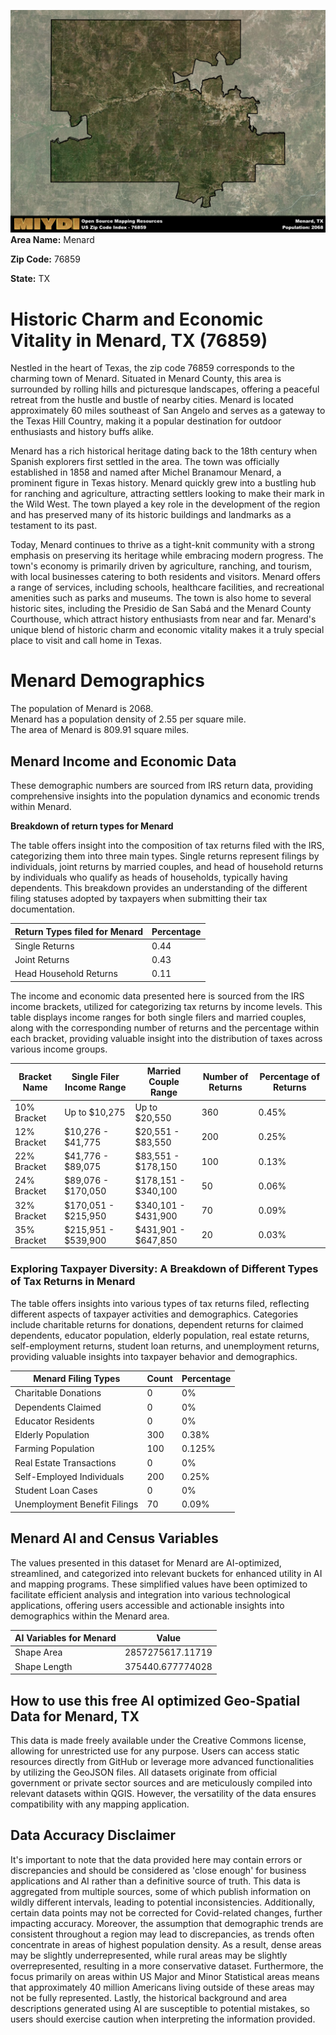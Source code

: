 ![Image Alt Text](../_images/76859.png)
**Area Name:** Menard

**Zip Code:** 76859

**State:** TX


# Historic Charm and Economic Vitality in Menard, TX (76859)

Nestled in the heart of Texas, the zip code 76859 corresponds to the charming town of Menard. Situated in Menard County, this area is surrounded by rolling hills and picturesque landscapes, offering a peaceful retreat from the hustle and bustle of nearby cities. Menard is located approximately 60 miles southeast of San Angelo and serves as a gateway to the Texas Hill Country, making it a popular destination for outdoor enthusiasts and history buffs alike.

Menard has a rich historical heritage dating back to the 18th century when Spanish explorers first settled in the area. The town was officially established in 1858 and named after Michel Branamour Menard, a prominent figure in Texas history. Menard quickly grew into a bustling hub for ranching and agriculture, attracting settlers looking to make their mark in the Wild West. The town played a key role in the development of the region and has preserved many of its historic buildings and landmarks as a testament to its past.

Today, Menard continues to thrive as a tight-knit community with a strong emphasis on preserving its heritage while embracing modern progress. The town's economy is primarily driven by agriculture, ranching, and tourism, with local businesses catering to both residents and visitors. Menard offers a range of services, including schools, healthcare facilities, and recreational amenities such as parks and museums. The town is also home to several historic sites, including the Presidio de San Sabá and the Menard County Courthouse, which attract history enthusiasts from near and far. Menard's unique blend of historic charm and economic vitality makes it a truly special place to visit and call home in Texas.

# Menard Demographics

The population of Menard is 2068.  
Menard has a population density of 2.55 per square mile.  
The area of Menard is 809.91 square miles.  

## Menard Income and Economic Data

These demographic numbers are sourced from IRS return data, providing comprehensive insights into the population dynamics and economic trends within Menard.

**Breakdown of return types for Menard**

The table offers insight into the composition of tax returns filed with the IRS, categorizing them into three main types. Single returns represent filings by individuals, joint returns by married couples, and head of household returns by individuals who qualify as heads of households, typically having dependents. This breakdown provides an understanding of the different filing statuses adopted by taxpayers when submitting their tax documentation.

| Return Types filed for Menard                              | Percentage          |
|----------------------------------------------------------|---------------------|
| Single Returns                                            | 0.44 |
| Joint Returns                                             | 0.43 |
| Head Household Returns                                    | 0.11 |

The income and economic data presented here is sourced from the IRS income brackets, utilized for categorizing tax returns by income levels. This table displays income ranges for both single filers and married couples, along with the corresponding number of returns and the percentage within each bracket, providing valuable insight into the distribution of taxes across various income groups.

| Bracket Name       | Single Filer Income Range | Married Couple Range | Number of Returns | Percentage of Returns |
|--------------------|----------------------------|----------------------|-------------------|-----------------------|
| 10% Bracket        | Up to $10,275              | Up to $20,550        | 360 | 0.45% |
| 12% Bracket        | $10,276 - $41,775          | $20,551 - $83,550    | 200 | 0.25% |
| 22% Bracket        | $41,776 - $89,075          | $83,551 - $178,150   | 100 | 0.13% |
| 24% Bracket        | $89,076 - $170,050         | $178,151 - $340,100  | 50 | 0.06% |
| 32% Bracket        | $170,051 - $215,950        | $340,101 - $431,900  | 70 | 0.09% |
| 35% Bracket        | $215,951 - $539,900        | $431,901 - $647,850  | 20 | 0.03% |

### Exploring Taxpayer Diversity: A Breakdown of Different Types of Tax Returns in Menard

The table offers insights into various types of tax returns filed, reflecting different aspects of taxpayer activities and demographics. Categories include charitable returns for donations, dependent returns for claimed dependents, educator population, elderly population, real estate returns, self-employment returns, student loan returns, and unemployment returns, providing valuable insights into taxpayer behavior and demographics.

| Menard Filing Types                    | Count | Percentage |
|--------------------------------------|-------|------------|
| Charitable Donations                 | 0 | 0% |
| Dependents Claimed                   | 0 | 0% |
| Educator Residents                   | 0 | 0% |
| Elderly Population                   | 300 | 0.38% |
| Farming Population                   | 100 | 0.125% |
| Real Estate Transactions             | 0 | 0% |
| Self-Employed Individuals            | 200 | 0.25% |
| Student Loan Cases                   | 0 | 0% |
| Unemployment Benefit Filings         | 70 | 0.09% |

## Menard AI and Census Variables

The values presented in this dataset for Menard are AI-optimized, streamlined, and categorized into relevant buckets for enhanced utility in AI and mapping programs. These simplified values have been optimized to facilitate efficient analysis and integration into various technological applications, offering users accessible and actionable insights into demographics within the Menard area.

| AI Variables for Menard | Value |
|-------------|-------|
| Shape Area | 2857275617.11719 |
| Shape Length | 375440.677774028 |

## How to use this free AI optimized Geo-Spatial Data for Menard, TX

This data is made freely available under the Creative Commons license, allowing for unrestricted use for any purpose. Users can access static resources directly from GitHub or leverage more advanced functionalities by utilizing the GeoJSON files. All datasets originate from official government or private sector sources and are meticulously compiled into relevant datasets within QGIS. However, the versatility of the data ensures compatibility with any mapping application.

## Data Accuracy Disclaimer
It's important to note that the data provided here may contain errors or discrepancies and should be considered as 'close enough' for business applications and AI rather than a definitive source of truth. This data is aggregated from multiple sources, some of which publish information on wildly different intervals, leading to potential inconsistencies. Additionally, certain data points may not be corrected for Covid-related changes, further impacting accuracy. Moreover, the assumption that demographic trends are consistent throughout a region may lead to discrepancies, as trends often concentrate in areas of highest population density. As a result, dense areas may be slightly underrepresented, while rural areas may be slightly overrepresented, resulting in a more conservative dataset. Furthermore, the focus primarily on areas within US Major and Minor Statistical areas means that approximately 40 million Americans living outside of these areas may not be fully represented. Lastly, the historical background and area descriptions generated using AI are susceptible to potential mistakes, so users should exercise caution when interpreting the information provided.

